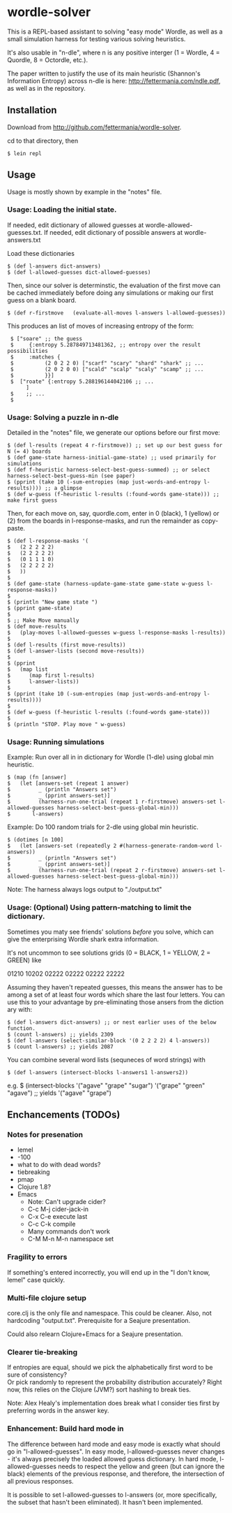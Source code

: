 # wordle-solver

This is a REPL-based assistant to solving "easy mode" Wordle, as well as a small simulation harness for testing various solving heuristics.

It's also usable in "n-dle", where n is any positive interger (1 = Wordle, 4 = Quordle, 8 = Octordle, etc.).

The paper written to justify the use of its main heuristic (Shannon's Information Entropy) across n-dle is here: http://fettermania.com/ndle.pdf, as well as in the repository.

## Installation

Download from http://github.com/fettermania/wordle-solver.

cd to that directory, then 

    $ lein repl

## Usage

Usage is mostly shown by example in the "notes" file.

### Usage: Loading the initial state.

If needed, edit dictionary of allowed guesses at wordle-allowed-guesses.txt.
If needed, edit dictionary of possible answers at wordle-answers.txt

Load these dictionaries

	$ (def l-answers dict-answers)
	$ (def l-allowed-guesses dict-allowed-guesses)

Then, since our solver is determinstic, the evaluation of the first move can be cached immediately before 
doing any simulations or making our first guess on a blank board.

	$ (def r-firstmove   (evaluate-all-moves l-answers l-allowed-guesses)) 

This produces an list of moves of increasing entropy of the form:

     $ ["soare" ;; the guess
     $ 	   {:entropy 5.287849713481362, ;; entropy over the result possibilities
     $	   :matches {
     $	   	    (2 0 2 2 0) ["scarf" "scary" "shard" "shark" ;; ...
     $	   	    (2 0 2 0 0) ["scald" "scalp" "scaly" "scamp" ;; ...
     $		    }}]
     $	["roate" {:entropy 5.288196144042106 ;; ...
     	  ]
     $    ;; ...
     $	   

### Usage: Solving a puzzle in n-dle

Detailed in the "notes" file, we generate our options before our first move:

	$ (def l-results (repeat 4 r-firstmove)) ;; set up our best guess for N (= 4) boards
	$ (def game-state harness-initial-game-state) ;; used primarily for simulations
	$ (def f-heuristic harness-select-best-guess-summed) ;; or select harness-select-best-guess-min (see paper)
	$ (pprint (take 10 (-sum-entropies (map just-words-and-entropy l-results)))) ;; a glimpse
	$ (def w-guess (f-heuristic l-results (:found-words game-state))) ;; make first guess

Then, for each move on, say, quordle.com, enter in 0 (black), 1 (yellow) or (2) from the boards
in l-response-masks, and run the remainder as copy-paste.

	$ (def l-response-masks '(
	$   (2 2 2 2 2) 
	$   (2 2 2 2 2) 
	$   (0 1 1 1 0) 
	$   (2 2 2 2 2) 
	$   ))
	$ 
	$ (def game-state (harness-update-game-state game-state w-guess l-response-masks))
	$ 
	$ (println "New game state ")
	$ (pprint game-state)
	$ 
	$ ;; Make Move manually
	$ (def move-results
	$   (play-moves l-allowed-guesses w-guess l-response-masks l-results))
	$ 
	$ (def l-results (first move-results))
	$ (def l-answer-lists (second move-results))
	$ 
	$ (pprint
	$   (map list
	$      (map first l-results)
	$      l-answer-lists))
	$ 
	$ (pprint (take 10 (-sum-entropies (map just-words-and-entropy l-results))))
	$ 
	$ (def w-guess (f-heuristic l-results (:found-words game-state)))
	$ 
	$ (println "STOP. Play move " w-guess)


### Usage: Running simulations

Example: Run over all in in dictionary for Wordle (1-dle) using global min heuristic.

	$ (map (fn [answer] 
	$   (let [answers-set (repeat 1 answer)
	$         _ (println "Answers set")
	$         _ (pprint answers-set)]
	$         (harness-run-one-trial (repeat 1 r-firstmove) answers-set l-allowed-guesses harness-select-best-guess-global-min)))
	$       l-answers)


Example: Do 100 random trials for 2-dle using global min heuristic.

	$ (dotimes [n 100]
	$   (let [answers-set (repeatedly 2 #(harness-generate-random-word l-answers))
	$         _ (println "Answers set")
	$         _ (pprint answers-set)]
	$         (harness-run-one-trial (repeat 2 r-firstmove) answers-set l-allowed-guesses harness-select-best-guess-global-min)))

Note: The harness always logs output to "./output.txt"

### Usage: (Optional) Using pattern-matching to limit the dictionary.

Sometimes you maty see friends' solutions *before* you solve, which can give the enterprising Wordle shark extra information.

It's not uncommon to see solutions grids (0 = BLACK, 1 = YELLOW, 2 = GREEN) like 

01210
10202
02222
02222
02222
22222

Assuming they haven't repeated guesses, this means the answer has to be among a set of at least four words which share the last four letters.  You can use this to your advantage by pre-eliminating those ansers from the diction ary with:

	$ (def l-answers dict-answers) ;; or nest earlier uses of the below function.
	$ (count l-answers) ;; yields 2309
	$ (def l-answers (select-similar-block '(0 2 2 2 2) 4 l-answers))
	$ (count l-answers) ;; yields 2087

You can combine several word lists (sequneces of word strings) with

	$ (def l-answers (intersect-blocks l-answers1 l-answers2))

e.g. 
	$ (intersect-blocks '("agave" "grape" "sugar") '("grape" "green" "agave") ;; yields '("agave" "grape")

## Enchancements (TODOs)

### Notes for presenation

- lemel
- -100
- what to do with dead words?
- tiebreaking
- pmap
- Clojure 1.8?
- Emacs
  - Note: Can't upgrade cider?
  - C-c M-j cider-jack-in
  - C-x C-e execute last
  - C-c C-k compile
  - Many commands don't work
  - C-M M-n M-n namespace set
  
### Fragility to errors

If something's entered incorrectly, you will end up in the "I don't know, lemel" case quickly.

### Multi-file clojure setup

core.clj is the only file and namespace.  This could be cleaner.  Also, not hardcoding "output.txt".  Prerequisite for a Seajure presentation.

Could also relearn Clojure+Emacs for a Seajure presentation.

### Clearer tie-breaking

If entropies are equal, should we pick the alphabetically first word to be sure of consistency?  
Or pick randomly to represent the probability distribution accurately?
Right now, this relies on the Clojure (JVM?) sort hashing to break ties.

Note: Alex Healy's implementation does break what I consider ties first by preferring words in the answer key.

### Enhancement: Build hard mode in

The difference between hard mode and easy mode is exactly what should go in "l-allowed-guesses".
In easy mode, l-allowed-guesses never changes - it's always precisely the loaded allowed guess dictionary.
In hard mode, l-allowed-guesses needs to respect the yellow and green (but can ignore the black) elements of the previous response, and therefore, the intersection of all previous responses.  

It is possible to set l-allowed-guesses to l-answers (or, more specifically, the subset that hasn't been eliminated).  It hasn't been implemented.

